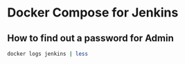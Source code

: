 # Docker Compose for Jenkins

## How to find out a password for Admin

```bash
docker logs jenkins | less
```
